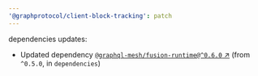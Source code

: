 ```yaml
---
'@graphprotocol/client-block-tracking': patch
---
```

dependencies updates:
  - Updated dependency [`@graphql-mesh/fusion-runtime@^0.6.0` ↗︎](https://www.npmjs.com/package/@graphql-mesh/fusion-runtime/v/0.6.0) (from `^0.5.0`, in `dependencies`)
